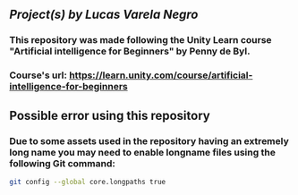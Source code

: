 ## _Project(s) by Lucas Varela Negro_
### This repository was made following the Unity Learn course "Artificial intelligence for Beginners" by Penny de Byl.
### Course's url: https://learn.unity.com/course/artificial-intelligence-for-beginners



## **Possible error using this repository**
### Due to some assets used in the repository having an extremely long name you may need to enable longname files using the following Git command:
```bash
git config --global core.longpaths true

